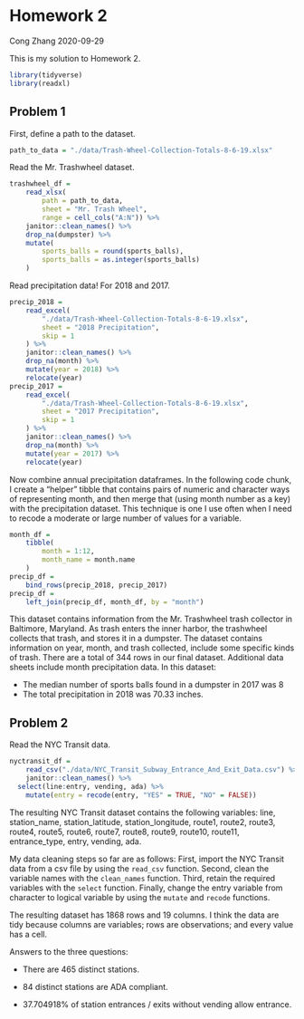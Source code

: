 Homework 2
================
Cong Zhang
2020-09-29

This is my solution to Homework 2.

``` r
library(tidyverse)
library(readxl)
```

## Problem 1

First, define a path to the dataset.

``` r
path_to_data = "./data/Trash-Wheel-Collection-Totals-8-6-19.xlsx"
```

Read the Mr. Trashwheel dataset.

``` r
trashwheel_df = 
    read_xlsx(
        path = path_to_data,
        sheet = "Mr. Trash Wheel",
        range = cell_cols("A:N")) %>% 
    janitor::clean_names() %>% 
    drop_na(dumpster) %>% 
    mutate(
        sports_balls = round(sports_balls),
        sports_balls = as.integer(sports_balls)
    )
```

Read precipitation data\! For 2018 and 2017.

``` r
precip_2018 = 
    read_excel(
        "./data/Trash-Wheel-Collection-Totals-8-6-19.xlsx",
        sheet = "2018 Precipitation",
        skip = 1
    ) %>% 
    janitor::clean_names() %>% 
    drop_na(month) %>% 
    mutate(year = 2018) %>% 
    relocate(year)
precip_2017 = 
    read_excel(
        "./data/Trash-Wheel-Collection-Totals-8-6-19.xlsx",
        sheet = "2017 Precipitation",
        skip = 1
    ) %>% 
    janitor::clean_names() %>% 
    drop_na(month) %>% 
    mutate(year = 2017) %>% 
    relocate(year)
```

Now combine annual precipitation dataframes. In the following code
chunk, I create a “helper” tibble that contains pairs of numeric and
character ways of representing month, and then merge that (using month
number as a key) with the precipitation dataset. This technique is one I
use often when I need to recode a moderate or large number of values for
a variable.

``` r
month_df = 
    tibble(
        month = 1:12,
        month_name = month.name
    )
precip_df = 
    bind_rows(precip_2018, precip_2017)
precip_df =
    left_join(precip_df, month_df, by = "month")
```

This dataset contains information from the Mr. Trashwheel trash
collector in Baltimore, Maryland. As trash enters the inner harbor, the
trashwheel collects that trash, and stores it in a dumpster. The dataset
contains information on year, month, and trash collected, include some
specific kinds of trash. There are a total of 344 rows in our final
dataset. Additional data sheets include month precipitation data. In
this dataset:

  - The median number of sports balls found in a dumpster in 2017 was 8
  - The total precipitation in 2018 was 70.33 inches.

## Problem 2

Read the NYC Transit data.

``` r
nyctransit_df = 
    read_csv("./data/NYC_Transit_Subway_Entrance_And_Exit_Data.csv") %>% 
    janitor::clean_names() %>% 
  select(line:entry, vending, ada) %>% 
    mutate(entry = recode(entry, "YES" = TRUE, "NO" = FALSE))
```

The resulting NYC Transit dataset contains the following variables:
line, station\_name, station\_latitude, station\_longitude, route1,
route2, route3, route4, route5, route6, route7, route8, route9, route10,
route11, entrance\_type, entry, vending, ada.

My data cleaning steps so far are as follows: First, import the NYC
Transit data from a csv file by using the `read_csv` function. Second,
clean the variable names with the `clean_names` function. Third, retain
the required variables with the `select` function. Finally, change the
entry variable from character to logical variable by using the `mutate`
and `recode` functions.

The resulting dataset has 1868 rows and 19 columns. I think the data are
tidy because columns are variables; rows are observations; and every
value has a cell.

Answers to the three questions:

  - There are 465 distinct stations.

  - 84 distinct stations are ADA compliant.

  - 37.704918% of station entrances / exits without vending allow
    entrance.
